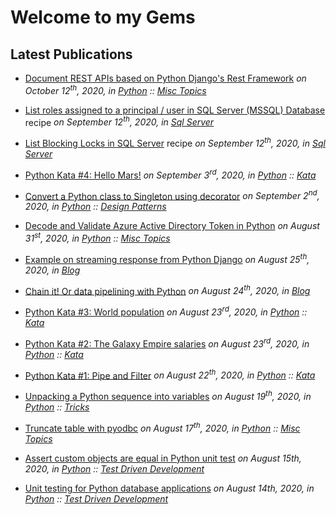 # Welcome to my Gems

## Latest Publications

* [Document REST APIs based on Python Django's Rest Framework](python/misc/python-django-rest-framework-openapi-documentation.md)
  *on October 12<sup>th</sup>, 2020, in [Python](python/index.md) :: [Misc Topics](python/misc/index.md)*

* [List roles assigned to a principal / user in SQL Server (MSSQL) Database](sqlserver/sql-server-list-find-roles-assigned-user-principalblocking-locks.md) recipe 
  *on September 12<sup>th</sup>, 2020, in [Sql Server](sqlserver/index.md)*

* [List Blocking Locks in SQL Server](sqlserver/sql-server-list-blocking-locks.md) recipe 
  *on September 12<sup>th</sup>, 2020, in [Sql Server](sqlserver/index.md)*

* [Python Kata #4: Hello Mars!](python/kata/python-kata-hello-mars.md) 
  *on September 3<sup>rd</sup>, 2020, in [Python](python/index.md) :: [Kata](python/kata/index.md)*

* [Convert a Python class to Singleton using decorator](python/design-patterns/python-singleton-pattern-decorator.md) 
  *on September 2<sup>nd</sup>, 2020, in [Python](python/index.md) :: [Design Patterns](python/design-patterns/index.md)*

* [Decode and Validate Azure Active Directory Token in Python](python/misc/python-azure-ad-token-decode-validate.md)
  *on August 31<sup>st</sup>, 2020, in [Python](python/index.md) :: [Misc Topics](python/misc/index.md)*

* [Example on streaming response from Python Django](blog/2020-08-25-python-django-streaming-response.md)
  *on August 25<sup>th</sup>, 2020, in [Blog](blog/index.md)*

* [Chain it! Or data pipelining with Python](blog/2020-08-24-chain-it-python-data-pipeline.md)
  *on August 24<sup>th</sup>, 2020, in [Blog](blog/index.md)*

* [Python Kata #3: World population](python/kata/python-kata-world-population.md)
  *on August 23<sup>rd</sup>, 2020, in [Python](python/index.md) :: [Kata](python/kata/index.md)*

* [Python Kata #2: The Galaxy Empire salaries](python/kata/python-kata-galaxy-empire-salaries.md)
  *on August 23<sup>rd</sup>, 2020, in [Python](python/index.md) :: [Kata](python/kata/index.md)*

* [Python Kata #1: Pipe and Filter](python/kata/python-kata-pipe-and-filter.md)
  *on August 22<sup>th</sup>, 2020, in [Python](python/index.md) :: [Kata](python/kata/index.md)*

* [Unpacking a Python sequence into variables](python/tricks/python-trick-unpack-a-sequence-into-variables.md)
  *on August 19<sup>th</sup>, 2020, in [Python](python/index.md) :: [Tricks](python/tricks/index.md)*

* [Truncate table with pyodbc](python/misc/python-pyodbc-truncate-table.md)
  *on August 17<sup>th</sup>, 2020, in [Python](python/index.md) :: [Misc Topics](python/misc/index.md)*

* [Assert custom objects are equal in Python unit test](./python/tdd/python-unittest-assert-custom-objects-are-equal.md)
  *on August 15th, 2020, in [Python](python/index.md) :: [Test Driven Development](python/tdd/index.md)*

* [Unit testing for Python database applications](./python/tdd/python-unittest-database-applications.md)
  *on August 14th, 2020, in [Python](python/index.md) :: [Test Driven Development](python/tdd/index.md)*

  
